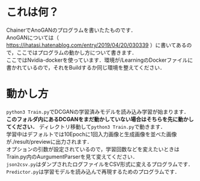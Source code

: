 # これは何？
ChainerでAnoGANのプログラムを書いたたものです．<br>
AnoGANについては（ https://ihatasi.hatenablog.com/entry/2019/04/20/030339 ）に書いてあるので，ここではプログラムの動かし方について書きます．<br>
ここではNvidia-dockerを使っています．環境が/LearningのDockerファイルに書かれているので，それをBuildするか同じ環境を整えてください．
# 動かし方
`python3 Train.py`でDCGANの学習済みモデルを読み込み学習が始まります．<br>
**このフォルダ内にあるDCGANをまだ動かしていない場合はそちらを先に動かしてください．**
ディレクトリ移動して`python3 Train.py`で動きます．<br>
学習中はデフォルトでは10Epochに1回入力画像と生成画像を並べた画像が./result/previewに出力されます．<br>
オプションの引数が設定されているので，学習回数などを変えたいときはTrain.py内のAurgumentParserを見て変えてください．<br>
`json2csv.py`はダンプされたログファイルをCSV形式に変えるプログラムです．<br>
`Predictor.py`は学習モデルを読み込んで再現するためのプログラムです．<br>
